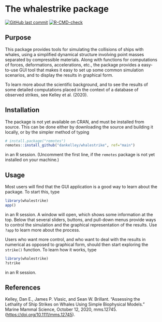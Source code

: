 # The whalestrike package

<!-- badges: start -->

[![GitHub last commit](https://img.shields.io/github/last-commit/dankelley/whalestrike)](https://img.shields.io/github/last-commit/dankelley/whalestrike)
[![R-CMD-check](https://github.com/dankelley/whalestrike/actions/workflows/R-CMD-check.yaml/badge.svg)](https://github.com/dankelley/whalestrike/actions/workflows/R-CMD-check.yaml)

<!-- badges: end -->

## Purpose

This package provides tools for simulating the collisions of ships with whales,
using a simplified dynamical structure involving point masses separated by
compressible materials. Along with functions for computations of forces,
deformations, accelerations, etc., the package provides a easy-to-use GUI tool
that makes it easy to set up some common simulation scenarios, and to display
the results in graphical form.

To learn more about the scientific background, and to see the results of some
detailed computations placed in the context of a database of observed strikes,
see Kelley et al. (2020).

## Installation

The package is not yet available on CRAN, and must be installed from source.
This can be done either by downloading the source and building it locally, or
by the simpler method of typing
```R
# install.package("remotes")
remotes::install_github("dankelley/whalestrike", ref="main")
```
in an R session.  (Uncomment the first line, if the `remotes`
package is not yet installed on your machine.)

## Usage

Most users will find that the GUI application is a good way to learn about the
package.  To start this, type
```R
library(whalestrike)
app()
```
in an R session.  A window will open, which shows some information at the top.
Below that several sliders, buttons, and pull-down menus provide ways to control
the simulation and the graphical representation of the results. Use `?app` to
learn more about the process.

Users who want more control, and who want to deal with the results in numerical
as opposed to graphical form, should then start exploring the `strike()`
function.  To learn how it works, type
```R
library(whalestrike)
?strike
```
in an R session.

## References

Kelley, Dan E., James P. Vlasic, and Sean W. Brillant. “Assessing the Lethality of Ship
Strikes on Whales Using Simple Biophysical Models.” Marine Mammal
Science, October 12, 2020, mms.12745. (https://doi.org/10.1111/mms.12745).

